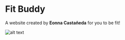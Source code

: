 # Fit Buddy
A website created by **Eonna Castañeda** for you to be fit!

![alt text](https://images.wsj.net/im-366649?width=1280&size=1)




